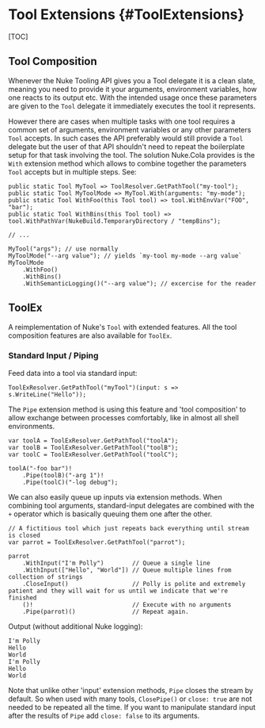 # Tool Extensions {#ToolExtensions}

[TOC]

## Tool Composition

Whenever the Nuke Tooling API gives you a Tool delegate it is a clean slate, meaning you need to provide it your arguments, environment variables, how one reacts to its output etc. With the intended usage once these parameters are given to the `Tool` delegate it immediately executes the tool it represents.

However there are cases when multiple tasks with one tool requires a common set of arguments, environment variables or any other parameters `Tool` accepts. In such cases the API preferably would still provide a `Tool` delegate but the user of that API shouldn't need to repeat the boilerplate setup for that task involving the tool. The solution Nuke.Cola provides is the `With` extension method which allows to combine together the parameters `Tool` accepts but in multiple steps. See:

```CSharp
public static Tool MyTool => ToolResolver.GetPathTool("my-tool");
public static Tool MyToolMode => MyTool.With(arguments: "my-mode");
public static Tool WithFoo(this Tool tool) => tool.WithEnvVar("FOO", "bar");
public static Tool WithBins(this Tool tool) => tool.WithPathVar(NukeBuild.TemporaryDirectory / "tempBins");

// ...

MyTool("args"); // use normally
MyToolMode("--arg value"); // yields `my-tool my-mode --arg value`
MyToolMode
    .WithFoo()
    .WithBins()
    .WithSemanticLogging()("--arg value"); // excercise for the reader
```

## ToolEx

A reimplementation of Nuke's `Tool` with extended features. All the tool composition features are also available for `ToolEx`.

### Standard Input / Piping

Feed data into a tool via standard input:

```CSharp
ToolExResolver.GetPathTool("myTool")(input: s => s.WriteLine("Hello"));
```

The `Pipe` extension method is using this feature and 'tool composition' to allow exchange between processes comfortably, like in almost all shell environments.

```CSharp
var toolA = ToolExResolver.GetPathTool("toolA");
var toolB = ToolExResolver.GetPathTool("toolB");
var toolC = ToolExResolver.GetPathTool("toolC");

toolA("-foo bar")!
    .Pipe(toolB)("-arg 1")!
    .Pipe(toolC)("-log debug");
```

We can also easily queue up inputs via extension methods. When combining tool arguments, standard-input delegates are combined with the `+` operator which is basically queuing them one after the other.

```CSharp
// A fictitious tool which just repeats back everything until stream is closed
var parrot = ToolExResolver.GetPathTool("parrot");

parrot
    .WithInput("I'm Polly")        // Queue a single line
    .WithInput(["Hello", "World"]) // Queue multiple lines from collection of strings
    .CloseInput()                  // Polly is polite and extremely patient and they will wait for us until we indicate that we're finished
    ()!                            // Execute with no arguments
    .Pipe(parrot)()                // Repeat again.
```

Output (without additional Nuke logging):

```
I'm Polly
Hello
World
I'm Polly
Hello
World
```

Note that unlike other 'input' extension methods, `Pipe` closes the stream by default. So when used with many tools, `ClosePipe()` or `close: true` are not needed to be repeated all the time. If you want to manipulate standard input after the results of `Pipe` add `close: false` to its arguments.